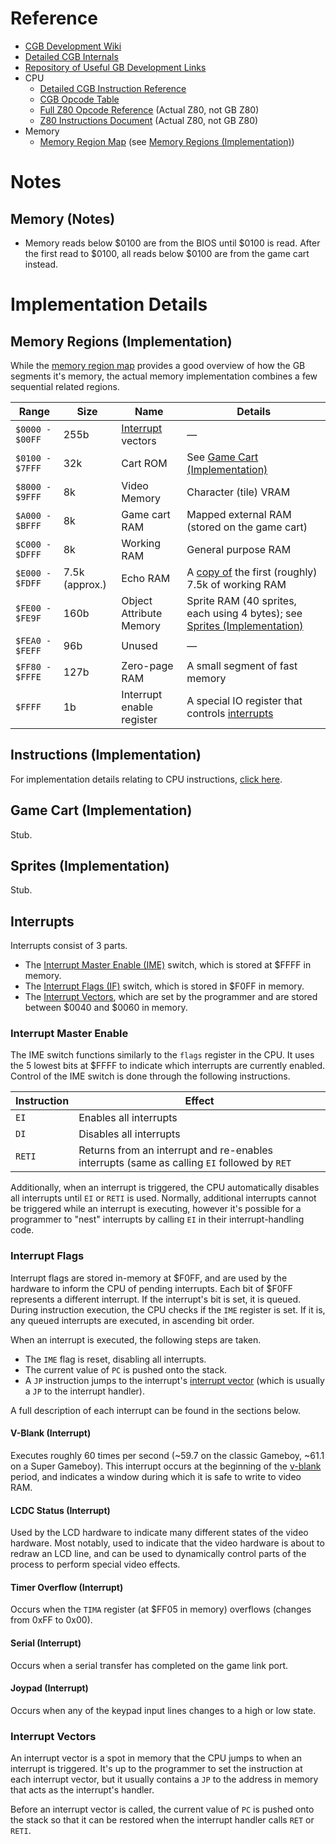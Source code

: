 # Reference
- [CGB Development Wiki](http://gbdev.gg8.se/wiki/articles/Main_Page)
- [Detailed CGB Internals](http://marc.rawer.de/Gameboy/Docs/GBCPUman.pdf)
- [Repository of Useful GB Development Links](https://github.com/gbdev/awesome-gbdev)
- CPU
    - [Detailed CGB Instruction Reference](https://rednex.github.io/rgbds/gbz80.7.html)
    - [CGB Opcode Table](http://pastraiser.com/cpu/gameboy/gameboy_opcodes.html)
    - [Full Z80 Opcode Reference](http://z80-heaven.wikidot.com/opcode-reference-chart) (Actual Z80, not GB Z80)
    - [Z80 Instructions Document](http://datasheets.chipdb.org/Zilog/Z80/z80-documented-0.90.pdf) (Actual Z80, not GB Z80)
- Memory
    - [Memory Region Map](http://gameboy.mongenel.com/dmg/asmmemmap.html) (see [Memory Regions (Implementation)](#memory-regions-implementation))

# Notes
## Memory (Notes)
- Memory reads below $0100 are from the BIOS until $0100 is read. After the first read to $0100, all reads below $0100 are from the game cart instead.

# Implementation Details
## Memory Regions (Implementation)
While the [memory region map](http://gameboy.mongenel.com/dmg/asmmemmap.html) provides a good overview of how the GB
segments it's memory, the actual memory implementation combines a few sequential related regions.

|Range|Size|Name|Details|
|-----|----|-----|-------|
|`$0000 - $00FF`|255b|[Interrupt](#interrupts) vectors|&mdash;|
|`$0100 - $7FFF`|32k|Cart ROM|See [Game Cart (Implementation)](#game-cart-implementation)|
|`$8000 - $9FFF`|8k|Video Memory|Character (tile) VRAM|
|`$A000 - $BFFF`|8k|Game cart RAM|Mapped external RAM (stored on the game cart)|
|`$C000 - $DFFF`|8k|Working RAM|General purpose RAM|
|`$E000 - $FDFF`|7.5k (approx.)|Echo RAM|A [copy of](http://gbdev.gg8.se/wiki/articles/Memory_Map#Echo_RAM) the first (roughly) 7.5k of working RAM|
|`$FE00 - $FE9F`|160b|Object Attribute Memory|Sprite RAM (40 sprites, each using 4 bytes); see [Sprites (Implementation)](#sprites-implementation)|
|`$FEA0 - $FEFF`|96b|Unused|&mdash;|
|`$FF80 - $FFFE`|127b|Zero-page RAM|A small segment of fast memory|
|`$FFFF`|1b|Interrupt enable register|A special IO register that controls [interrupts](#interrupts)|

## Instructions (Implementation)
For implementation details relating to CPU instructions, [click here](src/Emulator/Cpu/README.md).

## Game Cart (Implementation)
Stub.

## Sprites (Implementation)
Stub.

## Interrupts
Interrupts consist of 3 parts.

- The [Interrupt Master Enable (IME)](#interrupt-master-enable) switch, which is stored at $FFFF in memory.
- The [Interrupt Flags (IF)](#interrupt-flags) switch, which is stored in $F0FF in memory.
- The [Interrupt Vectors](#interrupt-vectors), which are set by the programmer and are stored between $0040 and $0060 in memory.

### Interrupt Master Enable
The IME switch functions similarly to the `flags` register in the CPU. It uses the 5 lowest bits at $FFFF to indicate
which interrupts are currently enabled. Control of the IME switch is done through the following instructions.

|Instruction|Effect|
|---|---|
|`EI`|Enables all interrupts|
|`DI`|Disables all interrupts|
|`RETI`|Returns from an interrupt and re-enables interrupts (same as calling `EI` followed by `RET`|

Additionally, when an interrupt is triggered, the CPU automatically disables all interrupts until `EI` or `RETI` is
used. Normally, additional interrupts cannot be triggered while an interrupt is executing, however it's possible for a
programmer to "nest" interrupts by calling `EI` in their interrupt-handling code.

### Interrupt Flags
Interrupt flags are stored in-memory at $F0FF, and are used by the hardware to inform the CPU of pending interrupts.
Each bit of $F0FF represents a different interrupt. If the interrupt's bit is set, it is queued. During instruction
execution, the CPU checks if the `IME` register is set. If it is, any queued interrupts are executed, in ascending bit
order.

When an interrupt is executed, the following steps are taken. 

- The `IME` flag is reset, disabling all interrupts.
- The current value of `PC` is pushed onto the stack.
- A `JP` instruction jumps to the interrupt's [interrupt vector](#interrupt-vectors) (which is usually a `JP` to the interrupt handler).

A full description of each interrupt can be found in the sections below.

#### V-Blank (Interrupt)
Executes roughly 60 times per second (~59.7 on the classic Gameboy, ~61.1 on a Super Gameboy). This interrupt occurs at
the beginning of the [v-blank](#video-vblank) period, and indicates a window during which it is safe to write to video
RAM.

#### LCDC Status (Interrupt)
Used by the LCD hardware to indicate many different states of the video hardware. Most notably, used to indicate that
the video hardware is about to redraw an LCD line, and can be used to dynamically control parts of the process to
perform special video effects.

#### Timer Overflow (Interrupt)
Occurs when the `TIMA` register (at $FF05 in memory) overflows (changes from 0xFF to 0x00).

#### Serial (Interrupt)
Occurs when a serial transfer has completed on the game link port.

#### Joypad (Interrupt)
Occurs when any of the keypad input lines changes to a high or low state.

### Interrupt Vectors
An interrupt vector is a spot in memory that the CPU jumps to when an interrupt is triggered. It's up to the programmer
to set the instruction at each interrupt vector, but it usually contains a `JP` to the address in memory that acts as
the interrupt's handler.

Before an interrupt vector is called, the current value of `PC` is pushed onto the stack so that it can be restored
when the interrupt handler calls `RET` or `RETI`.  
